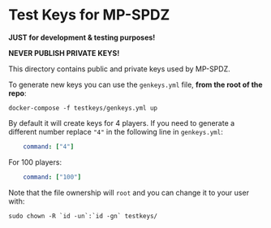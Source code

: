 # Test Keys for MP-SPDZ
**JUST for development & testing purposes!**

**NEVER PUBLISH PRIVATE KEYS!**

This directory contains public and private keys used by MP-SPDZ.

To generate new keys you can use the `genkeys.yml` file,
**from the root of the repo**:

```shell
docker-compose -f testkeys/genkeys.yml up
```

By default it will create keys for 4 players. If you need to generate a different
number replace `"4"` in the following line in `genkeys.yml`:

```yml
    command: ["4"]
```

For 100 players:

```yml
    command: ["100"]
```

Note that the file ownership will `root` and you can change it to your user with:

```shell
sudo chown -R `id -un`:`id -gn` testkeys/
```
